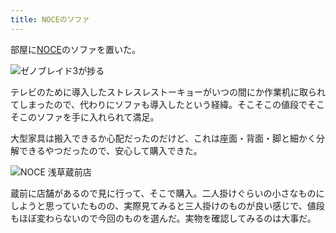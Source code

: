 ```yaml
---
title: NOCEのソファ
---
```

部屋に[NOCE](https://www.noce.co.jp/)のソファを置いた。

![](https://lh5.googleusercontent.com/l7xrvusrrr1_KjBJFUFaaXwSNQ2bZsMSrHQmO-YhE6v3u9LbRC2QQf0R3T5z36QLcB9EZK1h8kV5wnTJdXgIeFEGnBOh-umTCRlwNtzH9ODB6MKvUrJIl5a8RPYLkVcIAAk3S6ZjvxrTRWlqwYHd3ow "ゼノブレイド3が捗る")

テレビのために導入したストレスレストーキョーがいつの間にか作業机に取られてしまったので、代わりにソファも導入したという経緯。そこそこの値段でそこそこのソファを手に入れられて満足。

大型家具は搬入できるか心配だったのだけど、これは座面・背面・脚と細かく分解できるやつだったので、安心して購入できた。

![](https://lh4.googleusercontent.com/i3AEda5fe-qNA3AkWB4S27TpXWi6DRQlNgcwmuCAVATzkSXy1ssUDEv_1WuBF8UCc8aFz2TQ2SPayNiUmH8upOGry33SOFOHiuIVXT5EJd2rv9XW3GUqjVx4pch5H0BQpQ7HriwG-0c-xLJjpw3ZlwM "NOCE 浅草蔵前店")

蔵前に店舗があるので見に行って、そこで購入。二人掛けぐらいの小さなものにしようと思っていたものの、実際見てみると三人掛けのものが良い感じで、値段もほぼ変わらないので今回のものを選んだ。実物を確認してみるのは大事だ。
